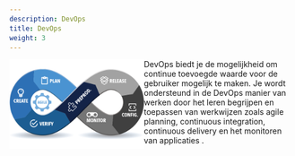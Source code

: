 ```yaml
---
description: DevOps
title: DevOps
weight: 3
---
```


<div class="technology-picture" style="float:left; width: 240px;">
    <img src="./image.jpg" style="float:left; width: 240px; margin-top:0px; margin-bottom:0px; padding-right: 5px;"/>
</div>
<div class="technology-text">

DevOps biedt je de mogelijkheid om continue toevoegde waarde voor de gebruiker mogelijk te maken.
Je wordt ondersteund in de DevOps manier van werken door het leren begrijpen en toepassen van werkwijzen zoals agile planning, continuous integration, continuous delivery en het monitoren van applicaties .

</div>